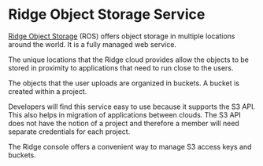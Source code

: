 ﻿# Ridge Object Storage Service

[Ridge Object Storage](https://www.ridge.co/storage) (ROS) offers object storage in multiple locations around the world. 
It is a fully managed web service.

The unique locations that the Ridge cloud provides allow the objects to be stored in proximity to applications that need to run close to the users.

The objects that the user uploads are organized in buckets. A bucket is created within a project.

Developers will find this service easy to use because it supports the S3 API. This also helps in migration of applications between clouds. The S3 API does not have the notion of a project and therefore a member will need separate credentials for each project.

The Ridge console offers a convenient way to manage S3 access keys and buckets.